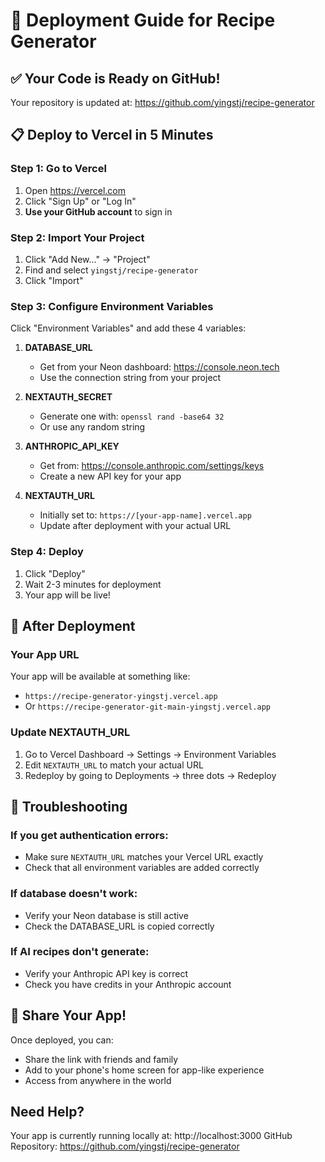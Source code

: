 # 🚀 Deployment Guide for Recipe Generator

## ✅ Your Code is Ready on GitHub!

Your repository is updated at: https://github.com/yingstj/recipe-generator

## 📋 Deploy to Vercel in 5 Minutes

### Step 1: Go to Vercel
1. Open https://vercel.com
2. Click "Sign Up" or "Log In"
3. **Use your GitHub account** to sign in

### Step 2: Import Your Project
1. Click "Add New..." → "Project"
2. Find and select `yingstj/recipe-generator`
3. Click "Import"

### Step 3: Configure Environment Variables
Click "Environment Variables" and add these 4 variables:

1. **DATABASE_URL**
   - Get from your Neon dashboard: https://console.neon.tech
   - Use the connection string from your project

2. **NEXTAUTH_SECRET**
   - Generate one with: `openssl rand -base64 32`
   - Or use any random string

3. **ANTHROPIC_API_KEY**
   - Get from: https://console.anthropic.com/settings/keys
   - Create a new API key for your app

4. **NEXTAUTH_URL**
   - Initially set to: `https://[your-app-name].vercel.app`
   - Update after deployment with your actual URL

### Step 4: Deploy
1. Click "Deploy"
2. Wait 2-3 minutes for deployment
3. Your app will be live!

## 🎉 After Deployment

### Your App URL
Your app will be available at something like:
- `https://recipe-generator-yingstj.vercel.app`
- Or `https://recipe-generator-git-main-yingstj.vercel.app`

### Update NEXTAUTH_URL
1. Go to Vercel Dashboard → Settings → Environment Variables
2. Edit `NEXTAUTH_URL` to match your actual URL
3. Redeploy by going to Deployments → three dots → Redeploy

## 🔧 Troubleshooting

### If you get authentication errors:
- Make sure `NEXTAUTH_URL` matches your Vercel URL exactly
- Check that all environment variables are added correctly

### If database doesn't work:
- Verify your Neon database is still active
- Check the DATABASE_URL is copied correctly

### If AI recipes don't generate:
- Verify your Anthropic API key is correct
- Check you have credits in your Anthropic account

## 📱 Share Your App!

Once deployed, you can:
- Share the link with friends and family
- Add to your phone's home screen for app-like experience
- Access from anywhere in the world

## Need Help?
Your app is currently running locally at: http://localhost:3000
GitHub Repository: https://github.com/yingstj/recipe-generator